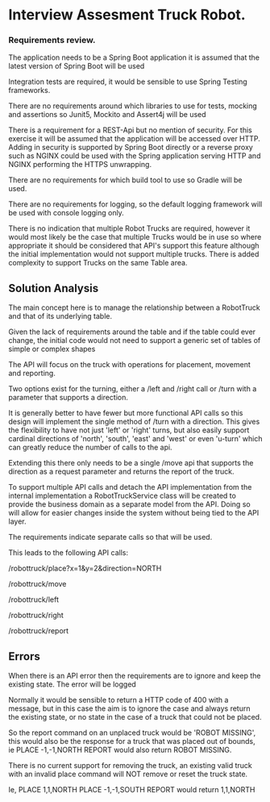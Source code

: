 # Interview Assesment Truck Robot.

### Requirements review.

The application needs to be a Spring Boot application it is assumed that the latest version of Spring Boot will be used

Integration tests are required, it would be sensible to use Spring Testing frameworks.

There are no requirements around which libraries to use for tests, mocking and assertions so Junit5, Mockito and Assert4j will be used

There is a requirement for a REST-Api but no mention of security. For this exercise it will be assumed that the application will be accessed over HTTP. Adding in security is supported by Spring Boot directly or a reverse proxy such as NGINX could be used with the Spring application serving HTTP and NGINX performing the HTTPS unwrapping.

There are no requirements for which build tool to use so Gradle will be used.

There are no requirements for logging, so the default logging framework will be used with console logging only.

There is no indication that multiple Robot Trucks are required, however it would most likely be the case that multiple Trucks would be in use so where appropriate it should be considered that API's support this feature although the initial implementation would not support multiple trucks. There is added complexity to support Trucks on the same Table area.


## Solution Analysis

The main concept here is to manage the relationship between a RobotTruck and that of its underlying table. 

Given the lack of requirements around the table and if the table could ever change, the initial code would not need to support a generic set of tables of simple or complex shapes

The API will focus on the truck with operations for placement, movement and reporting.

Two options exist for the turning, either a /left and /right call or /turn with a parameter that supports a direction.

It is generally better to have fewer but more functional API calls so this design will implement the single method of /turn with a direction. This gives the flexibility to have not just 'left' or 'right' turns, but also easily support cardinal directions of 'north', 'south', 'east' and 'west' or even 'u-turn' which can greatly reduce the number of calls to the api.

Extending this there only needs to be a single /move api that supports the direction as a request parameter and returns the report of the truck.

To support multiple API calls and detach the API implementation from the internal implementation a RobotTruckService class will be created to provide the business domain as a separate model from the API. Doing so will allow for easier changes inside the system without being tied to the API layer.

The requirements indicate separate calls so that will be used.

This leads to the following API calls:

/robottruck/place?x=1&y=2&direction=NORTH
    
/robottruck/move

/robottruck/left

/robottruck/right

/robottruck/report

## Errors

When there is an API error then the requirements are to ignore and keep the existing state. The error will be logged
 
Normally it would be sensible to return a HTTP code of 400 with a message, but in this case the aim is to ignore the case and always return the existing state, or no state in the case of a truck that could not be placed.

So the report command on an unplaced truck would be 'ROBOT MISSING', this would also be the response for a truck that was placed out of bounds, ie PLACE -1,-1,NORTH REPORT would also return ROBOT MISSING.

There is no current support for removing the truck, an existing valid truck with an invalid place command will NOT remove or reset the truck state.

Ie, PLACE 1,1,NORTH PLACE -1,-1,SOUTH REPORT would return 1,1,NORTH 
